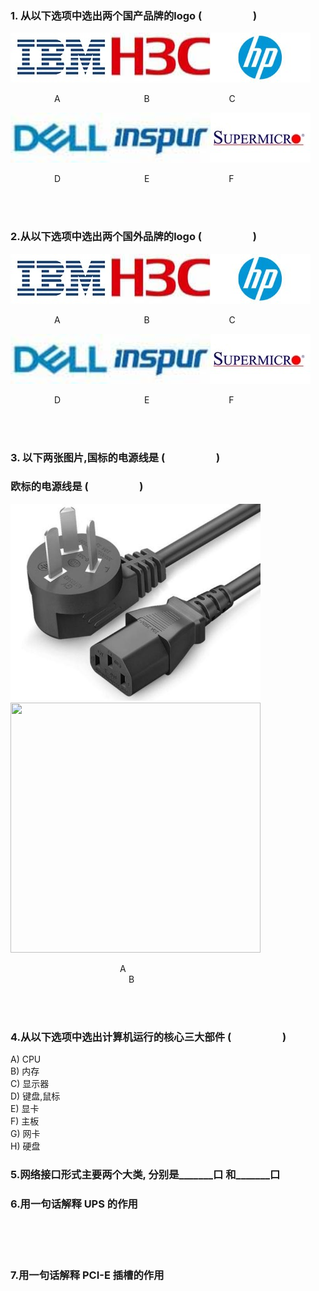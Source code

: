 ### 1. 从以下选项中选出两个国产品牌的logo (&ensp;&ensp;&ensp;&ensp;&ensp;&ensp;&ensp;&ensp;&ensp;&ensp;)

<div align="left">
   <img src="./images/Others_rookie_trainning_hardware_exam/exam_ibm.jpg" width=160 height=80><img src="./images/Others_rookie_trainning_hardware_exam/exam_h3c.jpg" width=160 height=80><img src="./images/Others_rookie_trainning_hardware_exam/exam_hp.jpg" width=160 height=80>
</div>

&ensp;&ensp;&ensp;&ensp;&ensp;&ensp;&ensp;&ensp;&ensp;&ensp;A &ensp;&ensp;&ensp;&ensp;&ensp;&ensp;&ensp;&ensp;&ensp;
&ensp;&ensp;&ensp;&ensp;&ensp;&ensp;&ensp;&ensp;&ensp;B &ensp;&ensp;&ensp;&ensp;&ensp;&ensp;&ensp;&ensp;&ensp;&ensp;
&ensp;&ensp;&ensp;&ensp;&ensp;&ensp;&ensp;C

<div align="left">
   <img src="./images/Others_rookie_trainning_hardware_exam/exam_dell.jpg" width=160 height=80><img src="./images/Others_rookie_trainning_hardware_exam/exam_inspur.jpg" width=160 height=80><img src="./images/Others_rookie_trainning_hardware_exam/exam_supermicro.jpg" width=160 height=80>
</div>

&ensp;&ensp;&ensp;&ensp;&ensp;&ensp;&ensp;&ensp;&ensp;&ensp;D &ensp;&ensp;&ensp;&ensp;&ensp;&ensp;&ensp;&ensp;&ensp;
&ensp;&ensp;&ensp;&ensp;&ensp;&ensp;&ensp;&ensp;&ensp;E &ensp;&ensp;&ensp;&ensp;&ensp;&ensp;&ensp;&ensp;&ensp;&ensp;
&ensp;&ensp;&ensp;&ensp;&ensp;&ensp;&ensp;F

<br>
<br>

### 2.从以下选项中选出两个国外品牌的logo (&ensp;&ensp;&ensp;&ensp;&ensp;&ensp;&ensp;&ensp;&ensp;&ensp;)

<div align="left">
   <img src="./images/Others_rookie_trainning_hardware_exam/exam_ibm.jpg" width=160 height=80><img src="./images/Others_rookie_trainning_hardware_exam/exam_h3c.jpg" width=160 height=80><img src="./images/Others_rookie_trainning_hardware_exam/exam_hp.jpg" width=160 height=80>
</div>

&ensp;&ensp;&ensp;&ensp;&ensp;&ensp;&ensp;&ensp;&ensp;&ensp;A &ensp;&ensp;&ensp;&ensp;&ensp;&ensp;&ensp;&ensp;&ensp;
&ensp;&ensp;&ensp;&ensp;&ensp;&ensp;&ensp;&ensp;&ensp;B &ensp;&ensp;&ensp;&ensp;&ensp;&ensp;&ensp;&ensp;&ensp;&ensp;
&ensp;&ensp;&ensp;&ensp;&ensp;&ensp;&ensp;C

<div align="left">
   <img src="./images/Others_rookie_trainning_hardware_exam/exam_dell.jpg" width=160 height=80><img src="./images/Others_rookie_trainning_hardware_exam/exam_inspur.jpg" width=160 height=80><img src="./images/Others_rookie_trainning_hardware_exam/exam_supermicro.jpg" width=160 height=80>
</div>

&ensp;&ensp;&ensp;&ensp;&ensp;&ensp;&ensp;&ensp;&ensp;&ensp;D &ensp;&ensp;&ensp;&ensp;&ensp;&ensp;&ensp;&ensp;&ensp;
&ensp;&ensp;&ensp;&ensp;&ensp;&ensp;&ensp;&ensp;&ensp;E &ensp;&ensp;&ensp;&ensp;&ensp;&ensp;&ensp;&ensp;&ensp;&ensp;
&ensp;&ensp;&ensp;&ensp;&ensp;&ensp;&ensp;F

<br>
<br>

### 3. 以下两张图片,国标的电源线是 (&ensp;&ensp;&ensp;&ensp;&ensp;&ensp;&ensp;&ensp;&ensp;&ensp;)
### 欧标的电源线是 (&ensp;&ensp;&ensp;&ensp;&ensp;&ensp;&ensp;&ensp;&ensp;&ensp;)

<div align="left">
   <img src="./images/Others_rookie_trainning_hardware_exam/exam_power_supply_cn.jpg" width=400 height=315><img src=".
/images/Others_rookie_trainning_hardware_exam/exam_power_supply_eu.jpg" width=400 height=400>
</div>

&ensp;&ensp;&ensp;&ensp;&ensp;&ensp;&ensp;&ensp;&ensp;&ensp;&ensp;&ensp;&ensp;&ensp;&ensp;&ensp;&ensp;&ensp;&ensp;&ensp;&ensp;&ensp;&ensp;&ensp;&ensp;A &ensp;&ensp;&ensp;&ensp;&ensp;&ensp;&ensp;&ensp;&ensp;&ensp;&ensp;&ensp;&ensp;&ensp;&ensp;&ensp;&ensp;&ensp;&ensp;&ensp;&ensp;&ensp;
&ensp;&ensp;&ensp;&ensp;&ensp;&ensp;&ensp;&ensp;&ensp;&ensp;&ensp;&ensp;&ensp;&ensp;&ensp;&ensp;&ensp;&ensp;&ensp;&ensp;&ensp;&ensp;&ensp;&ensp;&ensp;&ensp;&ensp;B

<br>
<br>

### 4.从以下选项中选出计算机运行的核心三大部件 (&ensp;&ensp;&ensp;&ensp;&ensp;&ensp;&ensp;&ensp;&ensp;&ensp;)  
A) CPU  
B) 内存  
C) 显示器  
D) 键盘,鼠标  
E) 显卡  
F) 主板  
G) 网卡  
H) 硬盘


### 5.网络接口形式主要两个大类, 分别是_______口 和_______口


### 6.用一句话解释 UPS 的作用

<br>
<br>
<br>

### 7.用一句话解释 PCI-E 插槽的作用

<br>
<br>
<br>
